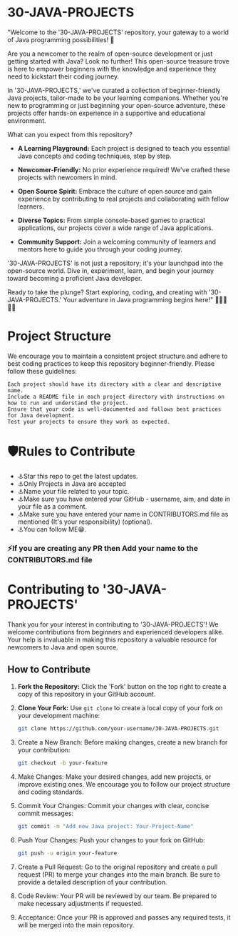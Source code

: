 # 30-JAVA-PROJECTS
"Welcome to the '30-JAVA-PROJECTS' repository, your gateway to a world of Java programming possibilities! 🚀

Are you a newcomer to the realm of open-source development or just getting started with Java? Look no further! This open-source treasure trove is here to empower beginners with the knowledge and experience they need to kickstart their coding journey.

In '30-JAVA-PROJECTS,' we've curated a collection of beginner-friendly Java projects, tailor-made to be your learning companions. Whether you're new to programming or just beginning your open-source adventure, these projects offer hands-on experience in a supportive and educational environment.

What can you expect from this repository?
- **A Learning Playground:** Each project is designed to teach you essential Java concepts and coding techniques, step by step.

- **Newcomer-Friendly:** No prior experience required! We've crafted these projects with newcomers in mind.

- **Open Source Spirit:** Embrace the culture of open source and gain experience by contributing to real projects and collaborating with fellow learners.

- **Diverse Topics:** From simple console-based games to practical applications, our projects cover a wide range of Java applications.

- **Community Support:** Join a welcoming community of learners and mentors here to guide you through your coding journey.

'30-JAVA-PROJECTS' is not just a repository; it's your launchpad into the open-source world. Dive in, experiment, learn, and begin your journey toward becoming a proficient Java developer.

Ready to take the plunge? Start exploring, coding, and creating with '30-JAVA-PROJECTS.' Your adventure in Java programming begins here!" 🌟👩‍💻👨‍💻

# Project Structure

We encourage you to maintain a consistent project structure and adhere to best coding practices to keep this repository beginner-friendly. Please follow these guidelines:

    Each project should have its directory with a clear and descriptive name.
    Include a README file in each project directory with instructions on how to run and understand the project.
    Ensure that your code is well-documented and follows best practices for Java development.
    Test your projects to ensure they work as expected.

# 🛡Rules to Contribute
- ⚓Star this repo to get the latest updates.
- ⚓Only Projects in Java are accepted
- ⚓Name your file related to your topic.
- ⚓Make sure you have entered your GitHub - username, aim, and date in your file as a comment.
- ⚓Make sure you have entered your name in CONTRIBUTORS.md file as mentioned (It's your responsibility) (optional).
- ⚓You can follow ME😁.

### ⚡If you are creating any PR then Add your name to the CONTRIBUTORS.md file 

# Contributing to '30-JAVA-PROJECTS'

Thank you for your interest in contributing to '30-JAVA-PROJECTS'! We welcome contributions from beginners and experienced developers alike. Your help is invaluable in making this repository a valuable resource for newcomers to Java and open source.

## How to Contribute

1. **Fork the Repository:** Click the 'Fork' button on the top right to create a copy of this repository in your GitHub account.

2. **Clone Your Fork:** Use `git clone` to create a local copy of your fork on your development machine:
   ```bash
   git clone https://github.com/your-username/30-JAVA-PROJECTS.git
3. Create a New Branch: Before making changes, create a new branch for your contribution:
   ```bash 
   git checkout -b your-feature
4. Make Changes: Make your desired changes, add new projects, or improve existing ones. We encourage you to follow our project structure and coding standards.

5. Commit Your Changes: Commit your changes with clear, concise commit messages:
   ```bash
   git commit -m "Add new Java project: Your-Project-Name"
6. Push Your Changes: Push your changes to your fork on GitHub:
   ```bash
   git push -u origin your-feature
7. Create a Pull Request: Go to the original repository and create a pull request (PR) to merge your changes into the main branch. Be sure to provide a detailed description of        your contribution.

8. Code Review: Your PR will be reviewed by our team. Be prepared to make necessary adjustments if requested.

9. Acceptance: Once your PR is approved and passes any required tests, it will be merged into the main repository.
